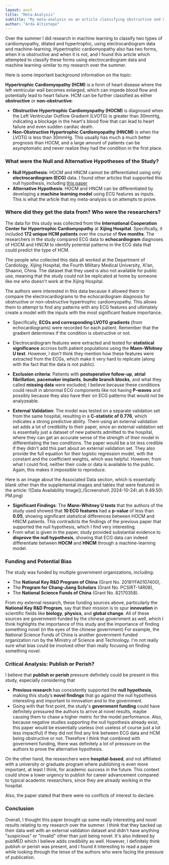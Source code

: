 ```yaml
---
layout: post
title: "Meta-Analysis"
subtitle: "My meta-analysis on an article classifying obstructive and non-obstructive hypertrophic cardiomyopahy"
author: "Arda Altintepe"
---
```


Over the summer I did research in machine learning to classify two types of cardiomyopathy, dilated and hypertrophic, using electrocardiogram data and machine-learning. Hypertrophic cardiomyopathy also has two forms, when it is obstructive and when it is not, and I found this article which attempted to classify these forms using electrocardiogram data and machine learning-similar to my research over the summer. 

Here is some important background information on the topic: 

**Hypertrophic Cardiomyopathy (HCM)** is a form of heart disease where the left ventricular wall becomes enlarged, which can impede blood flow and potentially lead to heart failure. HCM can be further classified as either **obstructive** or **non-obstructive**:

- **Obstructive Hypertrophic Cardiomyopathy (HOCM)** is diagnosed when the Left Ventricular Outflow Gradient (LVOTG) is greater than 30mmHg, indicating a blockage in the heart's blood flow that can lead to heart failure and even sudden cardiac death. 
- **Non-Obstructive Hypertrophic Cardiomyopathy (HNCM)** is when the LVOTG is less than 30mmHg. This usually has much a much better prognosis than HOCM, and a large amount of patients can be asymptomatic and never realize they had the condition in the first place.

### **What were the Null and Alternative Hypotheses of the Study?**
- **Null Hypothesis**: HOCM and HNCM cannot be differentiated using only **electrocardiogram (ECG)** data. I found other articles that supported this null hypothesis, including [this paper](https://www.ahajournals.org/doi/pdf/10.1161/01.CIR.58.3.402)
- **Alternative Hypothesis**: HOCM and HNCM can be differentiated by developing a **machine learning model** using ECG features as inputs. This is what the article that my meta-analysis is on attempts to prove.

### **Where did they get the data from? Who were the researchers?**

The data for this study was collected from the **International Cooperation Center for Hypertrophic Cardiomyopathy** at **Xijing Hospital**. Specifically, it included **172 unique HCM patients** over the course of **five months**. The researchers in the study compared ECG data to **echocardiogram** diagnoses of HOCM and HNCM to identify potential patterns in the ECG data that could predict the type of HCM.

The people who collected this data all worked at the Department of Cardiology, Xijing Hospital, the Fourth Military Medical University, Xi’an, Shaanxi, China. The dataset that they used is also not available for public use, meaning that the study could not be replicated at home by someone like me who doesn't work at the Xijing Hospital.

The authors were interested in this data because it allowed them to compare the electrocardiograms to the echocardiogram diagnosis for obstructive or non-obstructive hypertrophic cardiomyopathy. This allows them to attempt to find any patterns with any ECG features and ultimately create a model with the inputs with the most significant feature importance.

- Specifically, **ECGs and corresponding LVOTG gradients** (from echocardiograms) were recorded for each patient. Remember that the gradient determines if the condition is obstructive or not.
  
- Electrocardiogram features were extracted and tested for **statistical significance** accross both patient populations using the **Mann-Whitney U test**. However, I don't think they mention how these features were extracted from the ECGs, which make it very hard to replicate (along with the fact that the data is not public). 
- **Exclusion criteria**: Patients with **postoperative follow-up**, **atrial fibrillation**, **pacemaker implants**, **bundle branch blocks**, and what they called **missing data** were excluded; I believe because these conditions could result in abnormal  ECG components like not having **P-waves** and possibly because they also have their on ECG patterns that would not be analyzeable. 

- **External Validation**: The model was tested on a separate validation set from the same hospital, resulting in a **C-statistic of 0.776**, which indicates a strong predictive ability. Them using an external validation set adds a lot of credibility to their paper, since an external validation set is essentially just a dataset of new patients admitted to the hospital, where they can get an accurate sense of the strength of their model in differentiating the two conditions. The paper would be a lot less credible if they didn't add this part about an external validation set. They also provide the full equation for their logistic regression model, with the constant and the coefficient weights, which was helpful. However, from what I could find, neither their code or data is available to the public. Again, this makes it impossible to reproduce.

Here is an image about the Associated Data section, which is essentially blank other than the supplemental images and tables that were featured in the article:
![Data Availability Image](./Screenshot\ 2024-10-24\ at\ 9.49.50\ PM.png)
  
- **Significant Findings**: The **Mann-Whitney U tests** that the authors of the study used showed that **10 ECG features** had a **p-value** of less than **0.05**, showing significant statistical differences between HOCM and HNCM patients. This contradicts the findings of the previous paper that supported the null hypothesis, which I find very interesting. 
- From what is given in the paper, study provided substantial evidence to **disprove the null hypothesis**, showing that ECG data can indeed differentiate between **HOCM** and **HNCM** through a machine-learning model.

### **Funding and Potential Bias**

The study was funded by multiple government organizations, including:
- The **National Key R&D Program of China** (Grant No. 2018YFA0107400),
- The **Program for Chang-Jiang Scholars** (Grant No. PCSIRT-14R08), 
- The **National Science Funds of China** (Grant No. 82170358).

From my external research, these funding sources above, particularly the **National Key R&D Program**, say that their mission is to spur **innovation** in scientific fields like **biology**, **physics**, and **global change**. All of these sources are government-funded by the chinese government as well, which I think highlights the importance of this study and the importance of finding something novel (in the eyes of the chinese government) For example, the National Science Funds of China is another government-funded organization run by the Ministry of Science and Technology. I'm not really sure what bias could be involved other than really focusing on finding something novel. 
 

### **Critical Analysis: Publish or Perish?**

I believe that **publish or perish** pressure definitely could be present in this study, especially considering that
- **Previous research** has consistently supported the **null hypothesis**, making this study’s **novel findings** that go against the null hypothesis interesting and important to innovation and to the government.
- Going with that first point, the study's **government funding** could have definitely pressured the authors to arrive at novel results, maybe causing them to chase a higher metric for the model performance. Also, because negative studies supporting the null hypothesis already exist, this paper would be essentially useless (not useless of course just a lot less impactful) if they did not find any link between ECG data and HCM being obstructive or not. Therefore I think that combined with government funding, there was definitely a lot of presssure on the authors to prove the alternative hypothesis. 

On the other hand, the researchers were **hospital-based**, and not affiliated with a university or graduate program where publishing is even more important, at least I think, for academic success in the future. This context could show a lower urgency to publish for career advancement compared to typical academic researchers, since they are already working in the hospital. 

Also, the paper stated that there were no conflicts of interest to declare.

### **Conclusion**

Overall, I thought this paper brought up some really interesting and novel results relating to my research over the summer. I think that they backed up their data well with an external validation dataset and didn't have anything "suspicious" or "invalid" other than just being novel. It's also indexed by pubMED which I believe adds credibility as well. However, I definitely think publish or perish was present, and I found it interesting to read a paper while looking through the lense of the authors who were facing the pressure of publication. 


